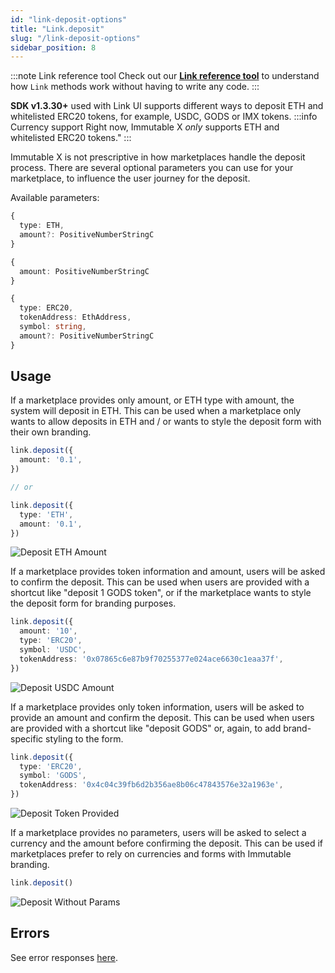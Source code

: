 ```yaml
---
id: "link-deposit-options"
title: "Link.deposit"
slug: "/link-deposit-options"
sidebar_position: 8
---
```


:::note Link reference tool
Check out our **[Link reference tool](https://tools.immutable.com/link-reference/)** to understand how `Link` methods work without having to write any code.
:::

**SDK v1.3.30+** used with Link UI supports different ways to deposit ETH and whitelisted ERC20 tokens, for example, USDC, GODS or IMX tokens.
:::info Currency support
Right now, Immutable X _only_ supports ETH and whitelisted ERC20 tokens."
:::

Immutable X is not prescriptive in how marketplaces handle the deposit process. There are several optional parameters you can use for your marketplace, to influence the user journey for the deposit.

Available parameters:

```typescript
{
  type: ETH,
  amount?: PositiveNumberStringC
}

{
  amount: PositiveNumberStringC
}

{
  type: ERC20,
  tokenAddress: EthAddress,
  symbol: string,
  amount?: PositiveNumberStringC
}
```

## Usage

If a marketplace provides only amount, or ETH type with amount, the system will deposit in ETH. This can be used when a marketplace only wants to allow deposits in ETH and / or wants to style the deposit form with their own branding.

```typescript
link.deposit({
  amount: '0.1',
})

// or

link.deposit({
  type: 'ETH',
  amount: '0.1',
})
```

![Deposit ETH Amount](/img/link-deposit/deposit-eth-amount.png 'Deposit ETH Amount')

If a marketplace provides token information and amount, users will be asked to confirm the deposit. This can be used when users are provided with a shortcut like "deposit 1 GODS token", or if the marketplace wants to style the deposit form for branding purposes.

```typescript
link.deposit({
  amount: '10',
  type: 'ERC20',
  symbol: 'USDC',
  tokenAddress: '0x07865c6e87b9f70255377e024ace6630c1eaa37f',
})
```

![Deposit USDC Amount](/img/link-deposit/deposit-usdc-amount.png 'Deposit USDC Amount')

If a marketplace provides only token information, users will be asked to provide an amount and confirm the deposit. This can be used when users are provided with a shortcut like "deposit GODS" or, again, to add brand-specific styling to the form.

```typescript
link.deposit({
  type: 'ERC20',
  symbol: 'GODS',
  tokenAddress: '0x4c04c39fb6d2b356ae8b06c47843576e32a1963e',
})
```

![Deposit Token Provided](/img/link-deposit/deposit-token-provided.png 'Deposit Token Provided')

If a marketplace provides no parameters, users will be asked to select a currency and the amount before confirming the deposit. This can be used if marketplaces prefer to rely on currencies and forms with Immutable branding.

```typescript
link.deposit()
```

![Deposit Without Params](/img/link-deposit/deposit-without-params.png 'Deposit Without Params')

## Errors

See error responses [here](./link-errors.md#deposits).